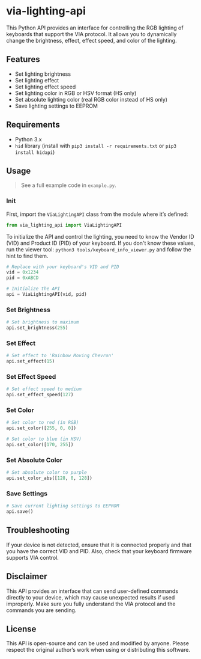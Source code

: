# via-lighting-api

This Python API provides an interface for controlling the RGB lighting of keyboards that support the VIA protocol. It allows you to dynamically change the brightness, effect, effect speed, and color of the lighting.

## Features

- Set lighting brightness
- Set lighting effect
- Set lighting effect speed
- Set lighting color in RGB or HSV format (HS only)
- Set absolute lighting color (real RGB color instead of HS only)
- Save lighting settings to EEPROM

## Requirements

- Python 3.x
- `hid` library (install with `pip3 install -r requirements.txt` or `pip3 install hidapi`)

## Usage

> See a full example code in `example.py`.

### Init

First, import the `ViaLightingAPI` class from the module where it’s defined:

```python
from via_lighting_api import ViaLightingAPI
```

To initialize the API and control the lighting, you need to know the Vendor ID (VID) and Product ID (PID) of your keyboard. If you don't know these values, run the viewer tool: `python3 tools/keyboard_info_viewer.py` and follow the hint to find them.

```python
# Replace with your keyboard's VID and PID
vid = 0x1234
pid = 0xABCD

# Initialize the API
api = ViaLightingAPI(vid, pid)
```

### Set Brightness

```python
# Set brightness to maximum
api.set_brightness(255)
```

### Set Effect

```python
# Set effect to 'Rainbow Moving Chevron'
api.set_effect(15)
```

### Set Effect Speed

```python
# Set effect speed to medium
api.set_effect_speed(127)
```

### Set Color

```python
# Set color to red (in RGB)
api.set_color([255, 0, 0])

# Set color to blue (in HSV)
api.set_color([170, 255])
```

### Set Absolute Color

```python
# Set absolute color to purple
api.set_color_abs([128, 0, 128])
```

### Save Settings

```python
# Save current lighting settings to EEPROM
api.save()
```

## Troubleshooting

If your device is not detected, ensure that it is connected properly and that you have the correct VID and PID. Also, check that your keyboard firmware supports VIA control.

## Disclaimer

This API provides an interface that can send user-defined commands directly to your device, which may cause unexpected results if used improperly. Make sure you fully understand the VIA protocol and the commands you are sending.

## License

This API is open-source and can be used and modified by anyone. Please respect the original author’s work when using or distributing this software.
